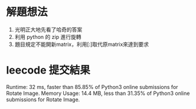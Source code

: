 # 解題想法
1. 光明正大地先看了哈奇的答案
2. 利用 python 的 zip 進行旋轉
3. 題目規定不能開新matrix，利用[:]取代原matrix來達到要求

# leecode 提交結果
Runtime: 32 ms, faster than 85.85% of Python3 online submissions for Rotate Image.
Memory Usage: 14.4 MB, less than 31.35% of Python3 online submissions for Rotate Image.